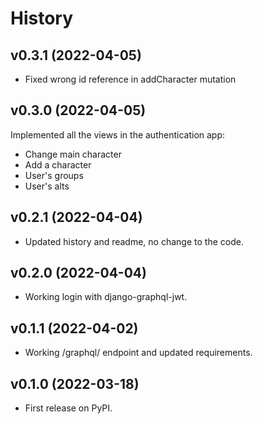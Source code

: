 History
=======

## v0.3.1 (2022-04-05)
* Fixed wrong id reference in addCharacter mutation

## v0.3.0 (2022-04-05)
Implemented all the views in the authentication app:
* Change main character
* Add a character
* User's groups
* User's alts

## v0.2.1 (2022-04-04)
* Updated history and readme, no change to the code.

## v0.2.0 (2022-04-04)
* Working login with django-graphql-jwt.
## v0.1.1 (2022-04-02)
* Working /graphql/ endpoint and updated requirements.

## v0.1.0 (2022-03-18)
* First release on PyPI.